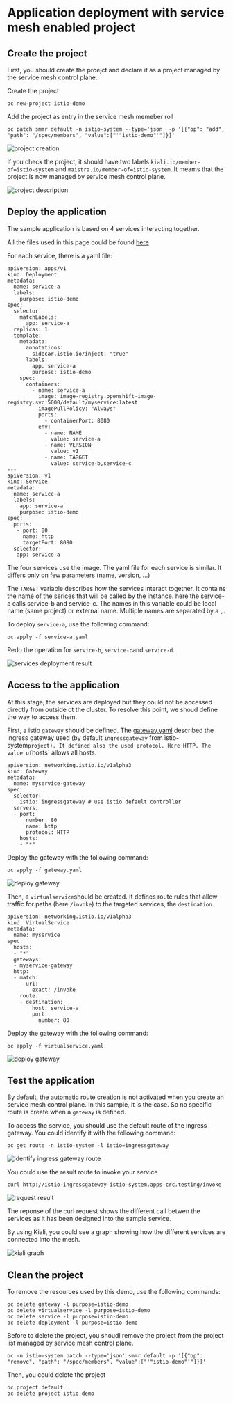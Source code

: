 # Application deployment with service mesh enabled project

## Create the project
First, you should create the proejct and declare it as a project managed by the service mesh control plane.

Create the project
``` 
oc new-project istio-demo
````

Add the project as entry in the service mesh memeber roll
```
oc patch smmr default -n istio-system --type='json' -p '[{"op": "add", "path": "/spec/members", "value":["'"istio-demo"'"]}]'
``` 
![project creation](./images/project_creation.png)

If you check the project, it should have two labels `kiali.io/member-of=istio-system` and `maistra.io/member-of=istio-system`. It meams that the project is now managed by service mesh control plane. 

![project description](./images/project_describe.png)

## Deploy the application 

The sample application is based on 4 services interacting together. 

All the files used in this page could be found [here](../kubernetes/1_app_deployment)

For each service, there is a yaml file:
```
apiVersion: apps/v1
kind: Deployment
metadata:
  name: service-a
  labels:
    purpose: istio-demo
spec:
  selector:
    matchLabels:
      app: service-a
  replicas: 1
  template:
    metadata:
      annotations:
        sidecar.istio.io/inject: "true"
      labels:
        app: service-a
        purpose: istio-demo
    spec:
      containers:
        - name: service-a
          image: image-registry.openshift-image-registry.svc:5000/default/myservice:latest
          imagePullPolicy: "Always"
          ports:
            - containerPort: 8080
          env:
            - name: NAME
              value: service-a
            - name: VERSION
              value: v1
            - name: TARGET
              value: service-b,service-c
--- 
apiVersion: v1
kind: Service
metadata:
  name: service-a
  labels:
    app: service-a
    purpose: istio-demo
spec:
  ports:
   - port: 80
     name: http
     targetPort: 8080
  selector:
   app: service-a

```

The four services use the image. The yaml file for each service is similar. It differs only on few parameters (name, version, ...)

The `TARGET` variable describes how the services interact together. It contains the name of the serices that will be called by the instance. here the service-a calls service-b and service-c. The names in this variable could be local name (same project) or external name. Multiple names are separated by a `,`. 

To deploy `service-a`, use the following command:
```
oc apply -f service-a.yaml
```

Redo the operation for `service-b`, `service-c`and `service-d`.

![services deployment result](./images/deploy_services.png)

## Access to the application

At this stage, the services are deployed but they could not be accessed directly from outside ot the cluster. To resolve this point, we shoud define the way to access them.

First, a istio `gateway` should be defined. The [gateway.yaml](../kubernetes/1_app_deployment/gateway.yaml) described the ingress gateway used (by default `ingressgateway` from ìstio-system` project). It defined also the used protocol. Here HTTP. The value of `hosts` allows all hosts. 



```
apiVersion: networking.istio.io/v1alpha3
kind: Gateway
metadata:
  name: myservice-gateway
spec:
  selector:
    istio: ingressgateway # use istio default controller
  servers:
  - port:
      number: 80
      name: http
      protocol: HTTP
    hosts:
    - "*"
```

Deploy the gateway with the following command:
```
oc apply -f gateway.yaml
```

![deploy gateway](./images/deploy_gateway.png)

Then, a `virtualservice`should be created. It defines route rules that allow traffic for paths (here `/invoke`) to the targeted services, the `destination`.

``` 
apiVersion: networking.istio.io/v1alpha3
kind: VirtualService
metadata:
  name: myservice
spec:
  hosts:
  - "*"
  gateways:
  - myservice-gateway
  http:
  - match:
    - uri:
        exact: /invoke
    route:
    - destination:
        host: service-a
        port:
          number: 80 
```

Deploy the gateway with the following command:
```
oc apply -f virtualservice.yaml
```

![deploy gateway](./images/deploy_virtualservice.png) 

## Test the application 

By default, the automatic route creation is not activated when you create an service mesh control plane. In this sample, it is the case. So no specific route is create when a `gateway` is defined. 

To access the service, you should use the default route of the ingress gateway. You could identify it with the following command:
``` 
oc get route -n istio-system -l istio=ingressgateway
```

![identify ingress gateway route](./images/get_ingressgateway.png)

You could use the result route to invoke your service

```
curl http://istio-ingressgateway-istio-system.apps-crc.testing/invoke
```
![request result](./images/curl_result.png)

The reponse of the curl request shows the different call betwen the services as it has been designed into the sample service. 

By using Kiali, you could see a graph showing how the different services are connected into the mesh.

![kiali graph](./images/kiali_graph.png)


## Clean the project

To remove the resources used by this demo, use the following commands:

```
oc delete gateway -l purpose=istio-demo
oc delete virtualservice -l purpose=istio-demo 
oc delete service -l purpose=istio-demo 
oc delete deployment -l purpose=istio-demo
```

Before to delete the project, you shoudl remove the project from the project list managed by service mesh control plane. 

```
oc -n istio-system patch --type='json' smmr default -p '[{"op": "remove", "path": "/spec/members", "value":["'"istio-demo"'"]}]'
```

Then, you could delete the project
```
oc project default
oc delete project istio-demo
```





